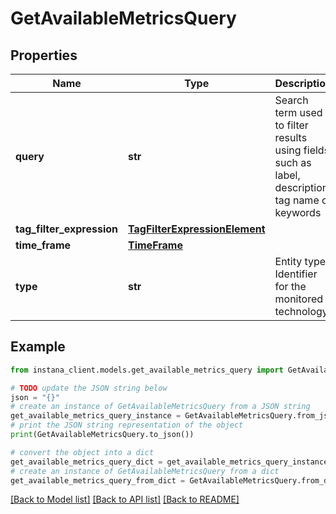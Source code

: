 # GetAvailableMetricsQuery


## Properties

Name | Type | Description | Notes
------------ | ------------- | ------------- | -------------
**query** | **str** | Search term used to filter results using fields such as label, description, tag name or keywords | [optional] 
**tag_filter_expression** | [**TagFilterExpressionElement**](TagFilterExpressionElement.md) |  | 
**time_frame** | [**TimeFrame**](TimeFrame.md) |  | 
**type** | **str** | Entity type. Identifier for the monitored technology. | [optional] 

## Example

```python
from instana_client.models.get_available_metrics_query import GetAvailableMetricsQuery

# TODO update the JSON string below
json = "{}"
# create an instance of GetAvailableMetricsQuery from a JSON string
get_available_metrics_query_instance = GetAvailableMetricsQuery.from_json(json)
# print the JSON string representation of the object
print(GetAvailableMetricsQuery.to_json())

# convert the object into a dict
get_available_metrics_query_dict = get_available_metrics_query_instance.to_dict()
# create an instance of GetAvailableMetricsQuery from a dict
get_available_metrics_query_from_dict = GetAvailableMetricsQuery.from_dict(get_available_metrics_query_dict)
```
[[Back to Model list]](../README.md#documentation-for-models) [[Back to API list]](../README.md#documentation-for-api-endpoints) [[Back to README]](../README.md)


